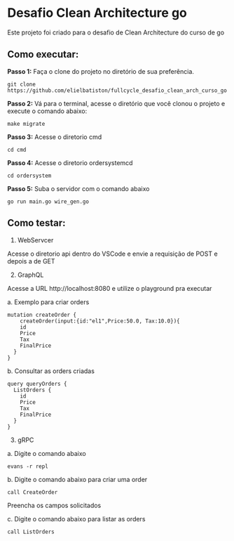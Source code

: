 # Desafio Clean Architecture go

Este projeto foi criado para o desafio de Clean Architecture do curso de go

## Como executar:

**Passo 1:** Faça o clone do projeto no diretório de sua preferência.

```shell
git clone https://github.com/elielbatiston/fullcycle_desafio_clean_arch_curso_go
```

**Passo 2:** Vá para o terminal, acesse o diretório que você clonou o projeto e execute o comando abaixo:

```shell
make migrate
```

**Passo 3:** Acesse o diretorio cmd

```shell
cd cmd
```

**Passo 4:** Acesse o diretorio ordersystemcd

```shell
cd ordersystem
```

**Passo 5:** Suba o servidor com o comando abaixo

```shell
go run main.go wire_gen.go
```

## Como testar:

1. WebServcer

Acesse o diretorio api dentro do VSCode e envie a requisição de POST e depois a de GET

2. GraphQL

Acesse a URL http://localhost:8080 e utilize o playground pra executar

a. Exemplo para criar orders

```
mutation createOrder {
	createOrder(input:{id:"el1",Price:50.0, Tax:10.0}){
    id
    Price
    Tax
    FinalPrice
  }
}
```

b. Consultar as orders criadas

```
query queryOrders {
  ListOrders {
    id
    Price
    Tax
    FinalPrice
  }
}
```

3. gRPC

a. Digite o comando abaixo

```shell
evans -r repl
```

b. Digite o comando abaixo para criar uma order

```shell
call CreateOrder
```

Preencha os campos solicitados

c. Digite o comando abaixo para listar as orders

```shell
call ListOrders
``` 
